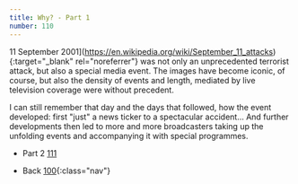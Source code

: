 ```yaml
---
title: Why? - Part 1
number: 110
---
```

11 September 2001](https://en.wikipedia.org/wiki/September_11_attacks){:target="_blank" rel="noreferrer"} was not only an unprecedented terrorist attack, but also a special media event. The images have become iconic, of course, but also the density of events and length, mediated by live television coverage were without precedent.

I can still remember that day and the days that followed, how the event developed: first "just" a news ticker to a spectacular accident...
And further developments then led to more and more broadcasters taking up the unfolding events and accompanying it with special programmes.

* Part 2 [111](111)
<!-- -->
* Back [100](100){:class="nav"}
